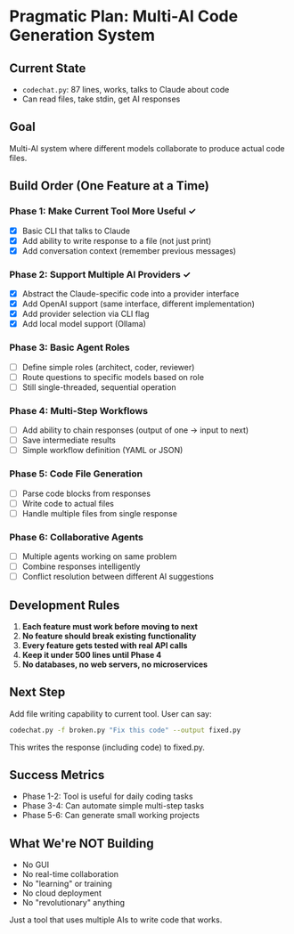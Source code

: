 # Pragmatic Plan: Multi-AI Code Generation System

## Current State
- `codechat.py`: 87 lines, works, talks to Claude about code
- Can read files, take stdin, get AI responses

## Goal
Multi-AI system where different models collaborate to produce actual code files.

## Build Order (One Feature at a Time)

### Phase 1: Make Current Tool More Useful ✓
- [x] Basic CLI that talks to Claude
- [x] Add ability to write response to a file (not just print)
- [x] Add conversation context (remember previous messages)

### Phase 2: Support Multiple AI Providers ✓
- [x] Abstract the Claude-specific code into a provider interface
- [x] Add OpenAI support (same interface, different implementation)
- [x] Add provider selection via CLI flag
- [x] Add local model support (Ollama)

### Phase 3: Basic Agent Roles
- [ ] Define simple roles (architect, coder, reviewer)
- [ ] Route questions to specific models based on role
- [ ] Still single-threaded, sequential operation

### Phase 4: Multi-Step Workflows
- [ ] Add ability to chain responses (output of one -> input to next)
- [ ] Save intermediate results
- [ ] Simple workflow definition (YAML or JSON)

### Phase 5: Code File Generation
- [ ] Parse code blocks from responses
- [ ] Write code to actual files
- [ ] Handle multiple files from single response

### Phase 6: Collaborative Agents
- [ ] Multiple agents working on same problem
- [ ] Combine responses intelligently
- [ ] Conflict resolution between different AI suggestions

## Development Rules
1. **Each feature must work before moving to next**
2. **No feature should break existing functionality**
3. **Every feature gets tested with real API calls**
4. **Keep it under 500 lines until Phase 4**
5. **No databases, no web servers, no microservices**

## Next Step
Add file writing capability to current tool. User can say:
```bash
codechat.py -f broken.py "Fix this code" --output fixed.py
```

This writes the response (including code) to fixed.py.

## Success Metrics
- Phase 1-2: Tool is useful for daily coding tasks
- Phase 3-4: Can automate simple multi-step tasks
- Phase 5-6: Can generate small working projects

## What We're NOT Building
- No GUI
- No real-time collaboration
- No "learning" or training
- No cloud deployment
- No "revolutionary" anything

Just a tool that uses multiple AIs to write code that works.